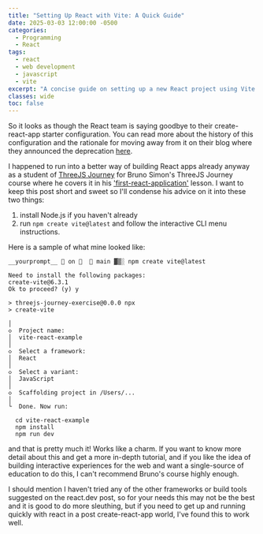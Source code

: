 ```yaml
---
title: "Setting Up React with Vite: A Quick Guide"
date: 2025-03-03 12:00:00 -0500
categories:
  - Programming
  - React
tags:
  - react
  - web development
  - javascript
  - vite 
excerpt: "A concise guide on setting up a new React project using Vite as create-react-app sunsets, including step-by-step CLI instructions."
classes: wide
toc: false
---
```


So it looks as though the React team is saying goodbye to their create-react-app starter configuration. You can read more about the history of this configuration and the rationale for moving away from it on their blog where they announced the deprecation [here](https://react.dev/blog/2025/02/14/sunsetting-create-react-app).

I happened to run into a better way of building React apps already anyway as a student of [ThreeJS Journey](https://threejs-journey.com) for Bruno Simon's ThreeJS Journey course where he covers it in his ['first-react-application'](https://threejs-journey.com/lessons/first-react-application) lesson. I want to keep this post short and sweet so I'll condense his advice on it into these two things: 

1. install Node.js if you haven't already
2. run `npm create vite@latest` and follow the interactive CLI menu instructions.

Here is a sample of what mine looked like: 

```shell
__yourprompt__  on    main ▓▒░ npm create vite@latest

Need to install the following packages:
create-vite@6.3.1
Ok to proceed? (y) y

> threejs-journey-exercise@0.0.0 npx
> create-vite

│
◇  Project name:
│  vite-react-example
│
◇  Select a framework:
│  React
│
◇  Select a variant:
│  JavaScript
│
◇  Scaffolding project in /Users/...
│
└  Done. Now run:

  cd vite-react-example
  npm install
  npm run dev
```

and that is pretty much it! Works like a charm. If you want to know more detail about this and get a more in-depth tutorial, and if you like the idea of building interactive experiences for the web and want a single-source of education to do this, I can't recommend Bruno's course highly enough. 

I should mention I haven't tried any of the other frameworks or build tools suggested on the react.dev post, so for your needs this may not be the best and it is good to do more sleuthing, but if you need to get up and running quickly with react in a post create-react-app world, I've found this to work well.